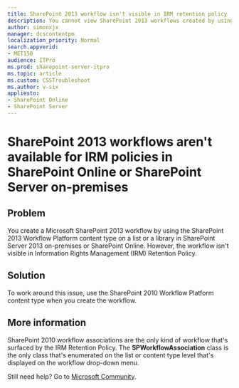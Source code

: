 ```yaml
---
title: SharePoint 2013 workflow isn't visible in IRM retention policy
description: You cannot view SharePoint 2013 workflows created by using the SharePoint 2013 Workflow Platform content type in IRM policies. 
author: simonxjx
manager: dcscontentpm
localization_priority: Normal
search.appverid: 
- MET150
audience: ITPro
ms.prod: sharepoint-server-itpro
ms.topic: article
ms.custom: CSSTroubleshoot
ms.author: v-six
appliesto:
- SharePoint Online
- SharePoint Server
---
```


# SharePoint 2013 workflows aren't available for IRM policies in SharePoint Online or SharePoint Server on-premises

## Problem

You create a Microsoft SharePoint 2013 workflow by using the SharePoint 2013 Workflow Platform content type on a list or a library in SharePoint Server 2013 on-premises or SharePoint Online. However, the workflow isn't visible in Information Rights Management (IRM) Retention Policy.

## Solution

To work around this issue, use the SharePoint 2010 Workflow Platform content type when you create the workflow.

## More information

SharePoint 2010 workflow associations are the only kind of workflow that's surfaced by the IRM Retention Policy. The **SPWorkflowAssociation** class is the only class that's enumerated on the list or content type level that's displayed on the workflow drop-down menu.

Still need help? Go to [Microsoft Community](https://answers.microsoft.com/).
